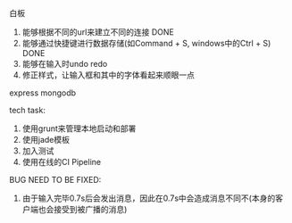 白板

1. 能够根据不同的url来建立不同的连接 DONE
2. 能够通过快捷键进行数据存储(如Command + S, windows中的Ctrl + S) DONE
3. 能够在输入时undo redo
4. 修正样式，让输入框和其中的字体看起来顺眼一点

express 
mongodb


tech task:
1. 使用grunt来管理本地启动和部署
2. 使用jade模板
3. 加入测试
4. 使用在线的CI Pipeline

BUG NEED TO BE FIXED:
1. 由于输入完毕0.7s后会发出消息，因此在0.7s中会造成消息不同不(本身的客户端也会接受到被广播的消息)
